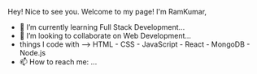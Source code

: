  Hey! Nice to see you.
 Welcome to my page!
   I'm RamKumar,
- 🌱 I’m currently learning Full Stack Development...
- 👯 I’m looking to collaborate on Web Development...
- things I code with
--> HTML - CSS - JavaScript - React - MongoDB - Node.js
- 📫 How to reach me: ...
